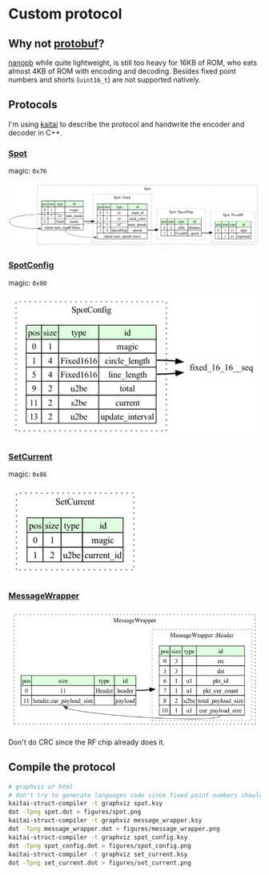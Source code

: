 # Custom protocol

## Why not [protobuf](https://protobuf.dev)?

[nanopb](https://github.com/nanopb/nanopb) while quite lightweight, is still too
heavy for 16KB of ROM, who eats almost 4KB of ROM with encoding and decoding.
Besides fixed point numbers and shorts (`uint16_t`) are not supported natively.

## Protocols

I'm using [kaitai](https://kaitai.io/) to describe the protocol
and handwrite the encoder and decoder in C++.

### [Spot](spot.ksy)

magic: `0x76`

![Spot](figures/spot.png)

### [SpotConfig](spot_config.ksy)

magic: `0x80`

![SpotConfig](figures/spot_config.png)

### [SetCurrent](set_current.ksy)

magic: `0x86`

![SetCurrent](figures/set_current.png)

### [MessageWrapper](message_wrapper.ksy)

![MessageWrapper](figures/message_wrapper.png)

Don't do CRC since the RF chip already does it.

## Compile the protocol

```bash
# graphviz or html
# don't try to generate languages code since fixed point numbers should be parsed manually
kaitai-struct-compiler -t graphviz spot.ksy
dot -Tpng spot.dot > figures/spot.png
kaitai-struct-compiler -t graphviz message_wrapper.ksy
dot -Tpng message_wrapper.dot > figures/message_wrapper.png
kaitai-struct-compiler -t graphviz spot_config.ksy
dot -Tpng spot_config.dot > figures/spot_config.png
kaitai-struct-compiler -t graphviz set_current.ksy
dot -Tpng set_current.dot > figures/set_current.png
```
